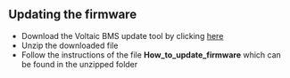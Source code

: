 ## Updating the firmware
- Download the Voltaic BMS update tool by clicking
[here](https://github.com/Dev-Voltaic/Voltaic_BMS_Firmware/raw/main/Voltaic_BMS_Update_v0_1.zip)
- Unzip the downloaded file
- Follow the instructions of the file **How_to_update_firmware** which can be found in the unzipped folder
